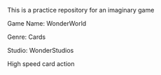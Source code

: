 This is a practice repository for an imaginary game

Game Name: WonderWorld

Genre: Cards

Studio: WonderStudios

High speed card action